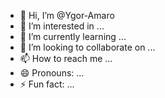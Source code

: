 - 👋 Hi, I’m @Ygor-Amaro
- 👀 I’m interested in ...
- 🌱 I’m currently learning ...
- 💞️ I’m looking to collaborate on ...
- 📫 How to reach me ...
- 😄 Pronouns: ...
- ⚡ Fun fact: ...

<!---
Ygor-Amaro/Ygor-Amaro is a ✨ special ✨ repository because its `README.md` (this file) appears on your GitHub profile.
You can click the Preview link to take a look at your changes.
--->
